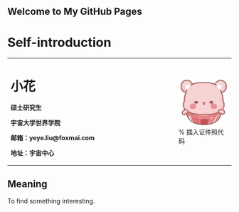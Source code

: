 ## Welcome to My GitHub Pages

# Self-introduction
<table border="0">
  <tr>
    <td width="75%">
      <h1>小花</h1>
      <p><b>硕士研究生</b></p>
      <p><b>宇宙大学世界学院</b></p>
      <p><b>邮箱：yeye.liu@foxmai.com</b></p>
      <p><b>地址：宇宙中心</b></p>
    </td>
    <td width="25%">
      <img src="/touxiang.jpg" width="100%">      % 插入证件照代码
    </td>
  </tr>
</table>

## Meaning
To find something interesting.

